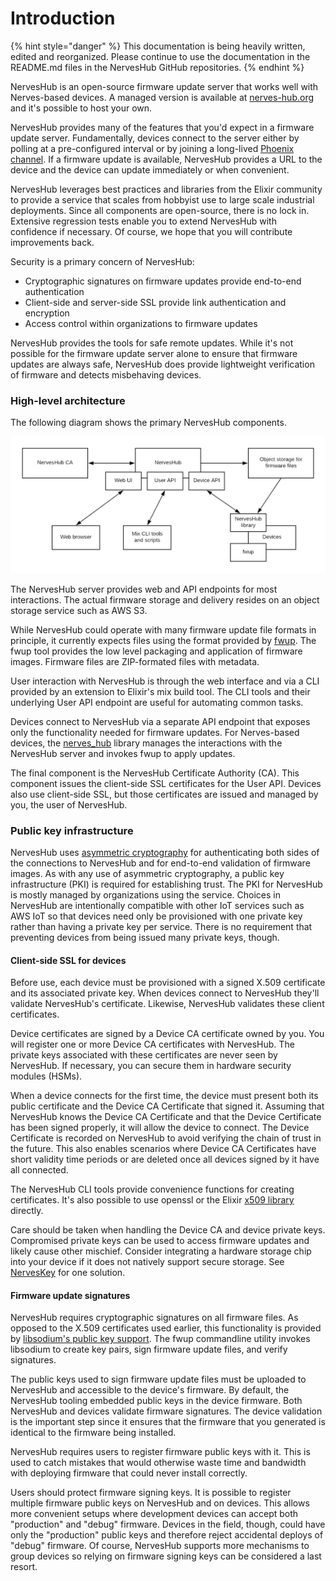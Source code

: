 # Introduction

{% hint style="danger" %}
This documentation is being heavily written, edited and reorganized. Please continue to use the documentation in the README.md files in the NervesHub GitHub repositories.
{% endhint %}

NervesHub is an open-source firmware update server that works well with Nerves-based devices. A managed version is available at [nerves-hub.org](https://nerves-hub.org) and it's possible to host your own.

NervesHub provides many of the features that you'd expect in a firmware update server. Fundamentally, devices connect to the server either by polling at a pre-configured interval or by joining a long-lived [Phoenix channel](https://hexdocs.pm/phoenix/channels.html). If a firmware update is available, NervesHub provides a URL to the device and the device can update immediately or when convenient.

NervesHub leverages best practices and libraries from the Elixir community to provide a service that scales from hobbyist use to large scale industrial deployments. Since all components are open-source, there is no lock in. Extensive regression tests enable you to extend NervesHub with confidence if necessary. Of course, we hope that you will contribute improvements back.

Security is a primary concern of NervesHub:

* Cryptographic signatures on firmware updates provide end-to-end authentication
* Client-side and server-side SSL provide link authentication and encryption
* Access control within organizations to firmware updates

NervesHub provides the tools for safe remote updates. While it's not possible for the firmware update server alone to ensure that firmware updates are always safe, NervesHub does provide lightweight verification of firmware and detects misbehaving devices.

### High-level architecture

The following diagram shows the primary NervesHub components. 

![](.gitbook/assets/nerveshub-architecture-1.png)

The NervesHub server provides web and API endpoints for most interactions. The actual firmware storage and delivery resides on an object storage service such as AWS S3. 

While NervesHub could operate with many firmware update file formats in principle, it currently expects files using the format provided by [fwup](https://github.com/fhunleth/fwup). The fwup tool provides the low level packaging and application of firmware images. Firmware files are ZIP-formated files with metadata.

User interaction with NervesHub is through the web interface and via a CLI provided by an extension to Elixir's mix build tool. The CLI tools and their underlying User API endpoint are useful for automating common tasks.

Devices connect to NervesHub via a separate API endpoint that exposes only the functionality needed for firmware updates. For Nerves-based devices, the [nerves\_hub](https://github.com/nerves-hub/nerves_hub) library manages the interactions with the NervesHub server and invokes fwup to apply updates.

The final component is the NervesHub Certificate Authority \(CA\). This component issues the client-side SSL certificates for the User API. Devices also use client-side SSL, but those certificates are issued and managed by you, the user of NervesHub. 

### Public key infrastructure

NervesHub uses [asymmetric cryptography](https://en.wikipedia.org/wiki/Public-key_cryptography) for authenticating both sides of the connections to NervesHub and for end-to-end validation of firmware images. As with any use of asymmetric cryptography, a public key infrastructure \(PKI\) is required for establishing trust. The PKI for NervesHub is mostly managed by organizations using the service. Choices in NervesHub are intentionally compatible with other IoT services such as AWS IoT so that devices need only be provisioned with one private key rather than having a private key per service. There is no requirement that preventing devices from being issued many private keys, though.

####  Client-side SSL for devices

Before use, each device must be provisioned with a signed X.509 certificate and its associated private key. When devices connect to NervesHub they'll validate NervesHub's certificate. Likewise, NervesHub validates these client certificates.

Device certificates are signed by a Device CA certificate owned by you. You will register one or more Device CA certificates with NervesHub. The private keys associated with these certificates are never seen by NervesHub. If necessary, you can secure them in hardware security modules \(HSMs\). 

When a device connects for the first time, the device must present both its public certificate and the Device CA Certificate that signed it. Assuming that NervesHub knows the Device CA Certificate and that the Device Certificate has been signed properly, it will allow the device to connect. The Device Certificate is recorded on NervesHub to avoid verifying the chain of trust in the future. This also enables scenarios where Device CA Certificates have short validity time periods or are deleted once all devices signed by it have all connected. 

The NervesHub CLI tools provide convenience functions for creating certificates. It's also possible to use openssl or the Elixir [x509 library](https://hex.pm/packages/x509) directly. 

Care should be taken when handling the Device CA and device private keys. Compromised private keys can be used to access firmware updates and likely cause other mischief. Consider integrating a hardware storage chip into your device if it does not natively support secure storage. See [NervesKey](nerveskey/getting-started.md) for one solution.

#### Firmware update signatures

NervesHub requires cryptographic signatures on all firmware files. As opposed to the X.509 certificates used earlier, this functionality is provided by [libsodium's public key support](https://download.libsodium.org/doc/public-key_cryptography/public-key_signatures). The fwup commandline utility invokes libsodium to create key pairs, sign firmware update files, and verify signatures.

The public keys used to sign firmware update files must be uploaded to NervesHub and accessible to the device's firmware. By default, the NervesHub tooling embedded public keys in the device firmware. Both NervesHub and devices validate firmware signatures. The device validation is the important step since it ensures that the firmware that you generated is identical to the firmware being installed.

NervesHub requires users to register firmware public keys with it. This is used to catch mistakes that would otherwise waste time and bandwidth with deploying firmware that could never install correctly. 

Users should protect firmware signing keys. It is possible to register multiple firmware public keys on NervesHub and on devices. This allows more convenient setups where development devices can accept both "production" and "debug" firmware. Devices in the field, though, could have only the "production" public keys and therefore reject accidental deploys of "debug" firmware. Of course, NervesHub supports more mechanisms to group devices so relying on firmware signing keys can be considered a last resort.













